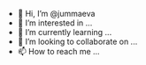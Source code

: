 - 👋 Hi, I’m @jummaeva
- 👀 I’m interested in ...
- 🌱 I’m currently learning ...
- 💞️ I’m looking to collaborate on ...
- 📫 How to reach me ...

<!---
jummaeva/jummaeva is a ✨ special ✨ repository because its `README.md` (this file) appears on your GitHub profile.
You can click the Preview link to take a look at your changes.
--->
